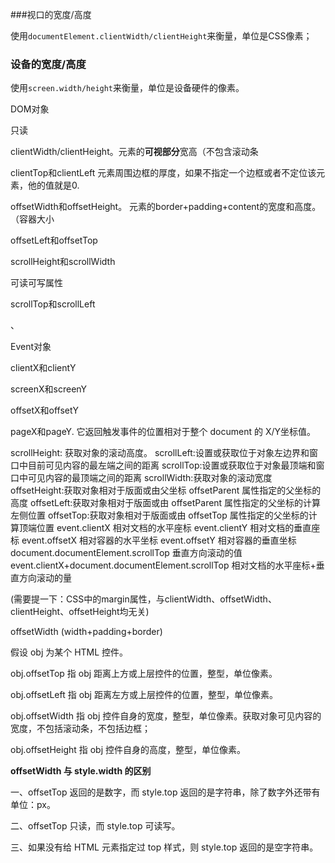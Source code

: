 ###视口的宽度/高度

使用`documentElement.clientWidth/clientHeight`来衡量，单位是CSS像素；

### 设备的宽度/高度

使用`screen.width/height`来衡量，单位是设备硬件的像素。





DOM对象

只读

clientWidth/clientHeight。元素的**可视部分**宽高（不包含滚动条 

clientTop和clientLeft  	元素周围边框的厚度，如果不指定一个边框或者不定位该元素，他的值就是0.

offsetWidth和offsetHeight。 元素的border+padding+content的宽度和高度。（容器大小

offsetLeft和offsetTop

scrollHeight和scrollWidth



可读可写属性

scrollTop和scrollLeft

、

Event对象

clientX和clientY

screenX和screenY

offsetX和offsetY

pageX和pageY. 它返回触发事件的位置相对于整个 document 的 X/Y坐标值。







scrollHeight: 获取对象的滚动高度。 
scrollLeft:设置或获取位于对象左边界和窗口中目前可见内容的最左端之间的距离 
scrollTop:设置或获取位于对象最顶端和窗口中可见内容的最顶端之间的距离 
scrollWidth:获取对象的滚动宽度 
offsetHeight:获取对象相对于版面或由父坐标 offsetParent 属性指定的父坐标的高度 
offsetLeft:获取对象相对于版面或由 offsetParent 属性指定的父坐标的计算左侧位置 
offsetTop:获取对象相对于版面或由 offsetTop 属性指定的父坐标的计算顶端位置 
event.clientX 相对文档的水平座标 
event.clientY 相对文档的垂直座标 
event.offsetX 相对容器的水平坐标 
event.offsetY 相对容器的垂直坐标 
document.documentElement.scrollTop 垂直方向滚动的值 
event.clientX+document.documentElement.scrollTop 相对文档的水平座标+垂直方向滚动的量

(需要提一下：CSS中的margin属性，与clientWidth、offsetWidth、clientHeight、offsetHeight均无关)

offsetWidth (width+padding+border)

假设 obj 为某个 HTML 控件。

obj.offsetTop 指 obj 距离上方或上层控件的位置，整型，单位像素。

obj.offsetLeft 指 obj 距离左方或上层控件的位置，整型，单位像素。

obj.offsetWidth 指 obj 控件自身的宽度，整型，单位像素。获取对象可见内容的宽度，不包括滚动条，不包括边框；

obj.offsetHeight 指 obj 控件自身的高度，整型，单位像素。

**offsetWidth 与 style.width 的区别**

一、offsetTop 返回的是数字，而 style.top 返回的是字符串，除了数字外还带有单位：px。

二、offsetTop 只读，而 style.top 可读写。

三、如果没有给 HTML 元素指定过 top 样式，则 style.top 返回的是空字符串。